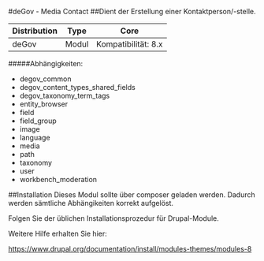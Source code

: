 #deGov - Media Contact
##Dient der Erstellung einer Kontaktperson/-stelle.

Distribution | Type | Core
--- | --- | ---
deGov | Modul |  Kompatibilität: 8.x

#####Abhängigkeiten:
  - degov_common
  - degov_content_types_shared_fields
  - degov_taxonomy_term_tags
  - entity_browser
  - field
  - field_group
  - image
  - language
  - media
  - path
  - taxonomy
  - user
  - workbench_moderation

##Installation
Dieses Modul sollte über composer geladen werden. Dadurch werden sämtliche Abhängikeiten korrekt aufgelöst.

Folgen Sie der üblichen Installationsprozedur für Drupal-Module.

Weitere Hilfe erhalten Sie hier:

https://www.drupal.org/documentation/install/modules-themes/modules-8
